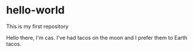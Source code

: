 # hello-world
This is my first repository

Hello there, I'm cas. 
I've had tacos on the moon and I prefer them to Earth tacos. 
